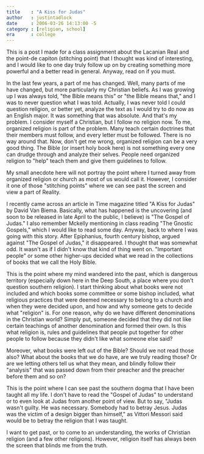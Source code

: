 ```yaml
---
title    : "A Kiss for Judas"
author   : justintadlock
date     : 2006-03-26 14:13:00 -5
category : [religion, school]
era      : college
---
```


This is a post I made for a class assignment about the Lacanian Real and the point-de capiton (stitching point) that I thought was kind of interesting, and I would like to one day truly follow up on by creating something more powerful and a better read in general.  Anyway, read on if you must.

In the last few years, a part of me has changed.  Well, many parts of me have changed, but more particularly my Christian beliefs.  As I was growing up I was always told, "the Bible means this" or "the Bible means that," and I was to never question what I was told.  Actually, I was never told I could question religion, or better yet, analyze the text as I would try to do now as an English major.  It was something that was absolute.  And that's my problem.  I consider myself a Christian, but I follow no religion now.  To me, organized religion is part of the problem.  Many teach certain doctrines that their members must follow, and every letter must be followed.  There is no way around that.  Now, don't get me wrong, organized religion can be a very good thing.  The Bible (or insert holy book here) is not something every one can drudge through and analyze their selves.  People need organized religion to "help" teach them and give them guidelines to follow.

My small anecdote here will not portray the point where I turned away from organized religion or church as most of us would call it.  However, I consider it one of those "stitching points" where we can see past the screen and view a part of Reality.

I recently came across an article in Time magazine titled "A Kiss for Judas" by David Van Biema.  Basically, what has happened is the uncovering (and soon to be released in late April to the public, I believe) is "The Gospel of Judas."  I also remember Mckelly mentioning in class reading "The Gnostic Gospels," which I would like to read some day.  Anyway, back to where I was going with this story.  After Epiphanius, fourth century bishop, argued against "The Gospel of Judas," it disappeared.  I thought that was somewhat odd.  It wasn't as if I didn't know that kind of thing went on.  "Important people" or some other higher-ups decided what we read in the collections of books that we call the Holy Bible.

This is the point where my mind wandered into the past, which is dangerous territory (especially down here in the Deep South, a place where you don't question southern religion).  I start thinking about what books were not included and which books some committee or some bishop included, what religious practices that were deemed necessary to belong to a church and when they were decided upon, and how and why someone gets to decide what "religion" is.  For one reason, why do we have different denominations in the Christian world?  Simply put, someone decided that they did not like certain teachings of another denomination and formed their own.  Is this what religion is, rules and guidelines that people put together for other people to follow because they didn't like what someone else said?

Moreover, what books were left out of the Bible?  Should we not read those also?  What about the books that we do have, are we truly reading those?  Or are we letting others tell us what they mean, and blindly follow their "analysis" that was passed down from their preacher and the preacher before them and so on?

This is the point where I can see past the southern dogma that I have been taught all my life.  I don't have to read the "Gospel of Judas" to understand or to even look at Judas from another point of view.  But to say, "Judas wasn't guilty.  He was necessary.  Somebody had to betray Jesus.  Judas was the victim of a design bigger than himself," as Vittori Messori said would be to betray the religion that I was taught.

I want to get past, or to come to an understanding, the works of Christian religion (and a few other religions).  However, religion itself has always been the screen that blinds me from the truth.
